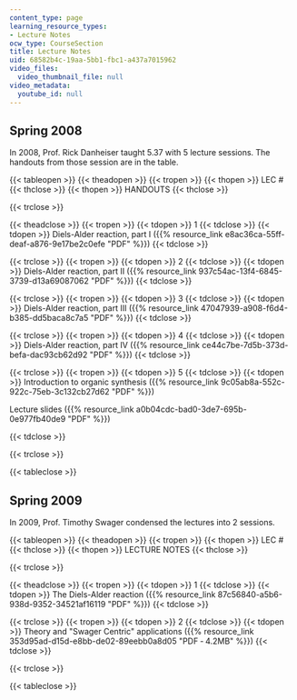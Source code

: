 ```yaml
---
content_type: page
learning_resource_types:
- Lecture Notes
ocw_type: CourseSection
title: Lecture Notes
uid: 68582b4c-19aa-5bb1-fbc1-a437a7015962
video_files:
  video_thumbnail_file: null
video_metadata:
  youtube_id: null
---
```


Spring 2008
-----------

In 2008, Prof. Rick Danheiser taught 5.37 with 5 lecture sessions. The handouts from those session are in the table.

{{< tableopen >}}
{{< theadopen >}}
{{< tropen >}}
{{< thopen >}}
LEC #
{{< thclose >}}
{{< thopen >}}
HANDOUTS
{{< thclose >}}

{{< trclose >}}

{{< theadclose >}}
{{< tropen >}}
{{< tdopen >}}
1
{{< tdclose >}}
{{< tdopen >}}
Diels-Alder reaction, part I ({{% resource_link e8ac36ca-55ff-deaf-a876-9e17be2c0efe "PDF" %}})
{{< tdclose >}}

{{< trclose >}}
{{< tropen >}}
{{< tdopen >}}
2
{{< tdclose >}}
{{< tdopen >}}
Diels-Alder reaction, part II ({{% resource_link 937c54ac-13f4-6845-3739-d13a69087062 "PDF" %}})
{{< tdclose >}}

{{< trclose >}}
{{< tropen >}}
{{< tdopen >}}
3
{{< tdclose >}}
{{< tdopen >}}
Diels-Alder reaction, part III ({{% resource_link 47047939-a908-f6d4-b385-dd5baca8c7a5 "PDF" %}})
{{< tdclose >}}

{{< trclose >}}
{{< tropen >}}
{{< tdopen >}}
4
{{< tdclose >}}
{{< tdopen >}}
Diels-Alder reaction, part IV ({{% resource_link ce44c7be-7d5b-373d-befa-dac93cb62d92 "PDF" %}})
{{< tdclose >}}

{{< trclose >}}
{{< tropen >}}
{{< tdopen >}}
5
{{< tdclose >}}
{{< tdopen >}}
Introduction to organic synthesis ({{% resource_link 9c05ab8a-552c-922c-75eb-3c132cb27d62 "PDF" %}})

Lecture slides ({{% resource_link a0b04cdc-bad0-3de7-695b-0e977fb40de9 "PDF" %}})


{{< tdclose >}}

{{< trclose >}}

{{< tableclose >}}

Spring 2009
-----------

In 2009, Prof. Timothy Swager condensed the lectures into 2 sessions.

{{< tableopen >}}
{{< theadopen >}}
{{< tropen >}}
{{< thopen >}}
LEC #
{{< thclose >}}
{{< thopen >}}
LECTURE NOTES
{{< thclose >}}

{{< trclose >}}

{{< theadclose >}}
{{< tropen >}}
{{< tdopen >}}
1
{{< tdclose >}}
{{< tdopen >}}
The Diels-Alder reaction ({{% resource_link 87c56840-a5b6-938d-9352-34521af16119 "PDF" %}})
{{< tdclose >}}

{{< trclose >}}
{{< tropen >}}
{{< tdopen >}}
2
{{< tdclose >}}
{{< tdopen >}}
Theory and "Swager Centric" applications ({{% resource_link 353d95ad-d15d-e8bb-de02-89eebb0a8d05 "PDF ‑ 4.2MB" %}})
{{< tdclose >}}

{{< trclose >}}

{{< tableclose >}}